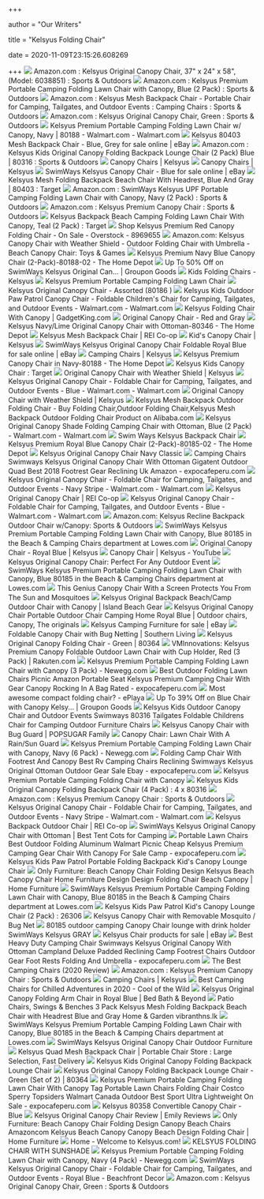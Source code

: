 +++
        
author = "Our Writers"
        
title = "Kelsyus Folding Chair"
        
date = 2020-11-09T23:15:26.608269
        
+++
[ ![](https://images-na.ssl-images-amazon.com/images/I/71r0UeyThAL._AC_SL1500_.jpg)](https://images-na.ssl-images-amazon.com/images/I/71r0UeyThAL._AC_SL1500_.jpg) Amazon.com : Kelsyus Original Canopy Chair, 37" x 24" x 58", (Model:  6038851) : Sports & Outdoors
[ ![](https://images-na.ssl-images-amazon.com/images/I/51RkQ6-eNqL._AC_SX425_PIcountsize-2,TopRight,0,0_SH20_.jpg)](https://images-na.ssl-images-amazon.com/images/I/51RkQ6-eNqL._AC_SX425_PIcountsize-2,TopRight,0,0_SH20_.jpg) Amazon.com : Kelsyus Premium Portable Camping Folding Lawn Chair with  Canopy, Blue (2 Pack) : Sports & Outdoors
[ ![](https://images-na.ssl-images-amazon.com/images/I/81zBBq2Y66L._AC_SL1500_.jpg)](https://images-na.ssl-images-amazon.com/images/I/81zBBq2Y66L._AC_SL1500_.jpg) Amazon.com : Kelsyus Mesh Backpack Chair - Portable Chair for Camping,  Tailgates, and Outdoor Events : Camping Chairs : Sports & Outdoors
[ ![](https://images-na.ssl-images-amazon.com/images/I/81DDkD1YdCL._AC_SX425_.jpg)](https://images-na.ssl-images-amazon.com/images/I/81DDkD1YdCL._AC_SX425_.jpg) Amazon.com : Kelsyus Original Canopy Chair, Green : Sports & Outdoors
[ ![](https://i5.walmartimages.com/asr/dc11253c-6f67-4c31-be77-4c0809e9dab9_1.64c93c27f40db3f2cd8ec9a875520dd9.jpeg?odnWidth=612&odnHeight=612&odnBg=ffffff)](https://i5.walmartimages.com/asr/dc11253c-6f67-4c31-be77-4c0809e9dab9_1.64c93c27f40db3f2cd8ec9a875520dd9.jpeg?odnWidth=612&odnHeight=612&odnBg=ffffff) Kelsyus Premium Portable Camping Folding Lawn Chair w/ Canopy, Navy | 80188  - Walmart.com - Walmart.com
[ ![](https://i.ebayimg.com/images/g/GLIAAOSw0uRfY5A3/s-l225.jpg)](https://i.ebayimg.com/images/g/GLIAAOSw0uRfY5A3/s-l225.jpg) Kelsyus 80403 Mesh Backpack Chair - Blue, Grey for sale online | eBay
[ ![](https://images-na.ssl-images-amazon.com/images/I/71COUwniBAL._AC_SX425_PIcountsize-2,TopRight,0,0_SH20_.jpg)](https://images-na.ssl-images-amazon.com/images/I/71COUwniBAL._AC_SX425_PIcountsize-2,TopRight,0,0_SH20_.jpg) Amazon.com : Kelsyus Kids Original Canopy Folding Backpack Lounge Chair (2  Pack) Blue | 80316 : Sports & Outdoors
[ ![](https://www.kelsyus.com/images/Product/icon/212.jpg)](https://www.kelsyus.com/images/Product/icon/212.jpg) Canopy Chairs | Kelsyus
[ ![](https://www.kelsyus.com/images/category/medium/464.jpg)](https://www.kelsyus.com/images/category/medium/464.jpg) Canopy Chairs | Kelsyus
[ ![](https://i.ebayimg.com/images/g/bsUAAOSwv3teTA1h/s-l640.jpg)](https://i.ebayimg.com/images/g/bsUAAOSwv3teTA1h/s-l640.jpg) SwimWays Kelsyus Canopy Chair - Blue for sale online | eBay
[ ![](https://target.scene7.com/is/image/Target/GUEST_1550c8d9-33ba-427d-8fa0-6434f47e980e?wid=488&hei=488&fmt=pjpeg)](https://target.scene7.com/is/image/Target/GUEST_1550c8d9-33ba-427d-8fa0-6434f47e980e?wid=488&hei=488&fmt=pjpeg) Kelsyus Mesh Folding Backpack Beach Chair With Headrest, Blue And Gray |  80403 : Target
[ ![](https://images-na.ssl-images-amazon.com/images/I/514oB0Bw%2B1L._AC_SX425_.jpg)](https://images-na.ssl-images-amazon.com/images/I/514oB0Bw%2B1L._AC_SX425_.jpg) Amazon.com : SwimWays Kelsyus UPF Portable Camping Folding Lawn Chair with  Canopy, Navy (2 Pack) : Sports & Outdoors
[ ![](https://images-na.ssl-images-amazon.com/images/I/71%2BT4LC-0hL._AC_SX425_.jpg)](https://images-na.ssl-images-amazon.com/images/I/71%2BT4LC-0hL._AC_SX425_.jpg) Amazon.com : Kelsyus Premium Canopy Chair : Sports & Outdoors
[ ![](https://target.scene7.com/is/image/Target/GUEST_14ea4964-bb55-4f3d-90e5-c4bfcc12e7d8?wid=488&hei=488&fmt=pjpeg)](https://target.scene7.com/is/image/Target/GUEST_14ea4964-bb55-4f3d-90e5-c4bfcc12e7d8?wid=488&hei=488&fmt=pjpeg) Kelsyus Backpack Beach Camping Folding Lawn Chair With Canopy, Teal (2  Pack) : Target
[ ![](https://ak1.ostkcdn.com/images/products/8969655/Kelsyus-Premium-Red-Canopy-Folding-Chair-08e0e113-fe3a-4859-ab3b-e69ec7f9f41c_600.jpg?impolicy=medium)](https://ak1.ostkcdn.com/images/products/8969655/Kelsyus-Premium-Red-Canopy-Folding-Chair-08e0e113-fe3a-4859-ab3b-e69ec7f9f41c_600.jpg?impolicy=medium) Shop Kelsyus Premium Red Canopy Folding Chair - On Sale - Overstock -  8969655
[ ![](https://images-na.ssl-images-amazon.com/images/I/91ykDJh0AhL._AC_SX425_.jpg)](https://images-na.ssl-images-amazon.com/images/I/91ykDJh0AhL._AC_SX425_.jpg) Amazon.com: Kelsyus Canopy Chair with Weather Shield - Outdoor Folding Chair  with Umbrella - Beach Canopy Chair: Toys & Games
[ ![](https://images.homedepot-static.com/productImages/8af7d422-7a87-4b24-a036-2a0daeaf8e23/svn/navy-kelsyus-camping-chairs-80188-02-64_600.jpg)](https://images.homedepot-static.com/productImages/8af7d422-7a87-4b24-a036-2a0daeaf8e23/svn/navy-kelsyus-camping-chairs-80188-02-64_600.jpg) Kelsyus Premium Navy Blue Canopy Chair (2-Pack)-80188-02 - The Home Depot
[ ![](https://img.grouponcdn.com/stores/3CHnnrx41tBMAm5eQ97igKa36C9V/storespi12252863-2500x1500/v1/sc600x600.jpg)](https://img.grouponcdn.com/stores/3CHnnrx41tBMAm5eQ97igKa36C9V/storespi12252863-2500x1500/v1/sc600x600.jpg) Up To 50% Off on SwimWays Kelsyus Original Can... | Groupon Goods
[ ![](http://www.kelsyus.com/images/category/medium/469.jpg)](http://www.kelsyus.com/images/category/medium/469.jpg) Kids Folding Chairs - Kelsyus
[ ![](https://images.beachumbrella.biz/l-m/portable-camping-folding-lawn-chair.jpg)](https://images.beachumbrella.biz/l-m/portable-camping-folding-lawn-chair.jpg) Kelsyus Premium Portable Camping Folding Lawn Chair
[ ![](https://cdn11.bigcommerce.com/s-vqs4s8t7w8/images/stencil/1280x1280/products/675/1438/Kelsyus_Original_Canopy_Chair_-_Assorted_2__57791.1526260417.jpg?c=2)](https://cdn11.bigcommerce.com/s-vqs4s8t7w8/images/stencil/1280x1280/products/675/1438/Kelsyus_Original_Canopy_Chair_-_Assorted_2__57791.1526260417.jpg?c=2) Kelsyus Original Canopy Chair - Assorted (80186 )
[ ![](https://i5.walmartimages.com/asr/e2b75adb-b1fe-4b48-9d64-43392d7191cf.2c75f6ef69a1da8ab0b0a10351a609af.jpeg)](https://i5.walmartimages.com/asr/e2b75adb-b1fe-4b48-9d64-43392d7191cf.2c75f6ef69a1da8ab0b0a10351a609af.jpeg) Kelsyus Kids Outdoor Paw Patrol Canopy Chair - Foldable Children's Chair  for Camping, Tailgates, and Outdoor Events - Walmart.com - Walmart.com
[ ![](http://gadgetking.com/wp-content/uploads/KelsyusFoldingChairWithCanopy_D884/image.png)](http://gadgetking.com/wp-content/uploads/KelsyusFoldingChairWithCanopy_D884/image.png) Kelsyus Folding Chair With Canopy | GadgetKing.com
[ ![](https://www.kelsyus.com/images/Product/medium/201.jpg)](https://www.kelsyus.com/images/Product/medium/201.jpg) Original Canopy Chair - Red and Gray
[ ![](https://images.homedepot-static.com/productImages/626b7a84-9a4a-4501-a129-4862a1dc3e39/svn/navy-lime-kelsyus-camping-chairs-80346-64_600.jpg)](https://images.homedepot-static.com/productImages/626b7a84-9a4a-4501-a129-4862a1dc3e39/svn/navy-lime-kelsyus-camping-chairs-80346-64_600.jpg) Kelsyus Navy/Lime Original Canopy Chair with Ottoman-80346 - The Home Depot
[ ![](https://www.rei.com/media/b7dd76d2-b96f-407b-b183-9a2b64f49fed?size=784x588)](https://www.rei.com/media/b7dd76d2-b96f-407b-b183-9a2b64f49fed?size=784x588) Kelsyus Mesh Backpack Chair | REI Co-op
[ ![](http://www.kelsyus.com/images/product/micro/209_2.jpg)](http://www.kelsyus.com/images/product/micro/209_2.jpg) Kid's Canopy Chair | Kelsyus
[ ![](https://i.ebayimg.com/images/g/pxcAAOSwzSpfJcJ4/s-l640.jpg)](https://i.ebayimg.com/images/g/pxcAAOSwzSpfJcJ4/s-l640.jpg) SwimWays Kelsyus Original Canopy Chair Foldable Royal Blue for sale online  | eBay
[ ![](https://www.kelsyus.com/images/Product/icon/208.jpg)](https://www.kelsyus.com/images/Product/icon/208.jpg) Camping Chairs | Kelsyus
[ ![](https://images.homedepot-static.com/productImages/e73ce3b3-8a60-46e4-9c68-9dfc6ef49867/svn/navy-kelsyus-camping-chairs-80188-64_1000.jpg)](https://images.homedepot-static.com/productImages/e73ce3b3-8a60-46e4-9c68-9dfc6ef49867/svn/navy-kelsyus-camping-chairs-80188-64_1000.jpg) Kelsyus Premium Canopy Chair in Navy-80188 - The Home Depot
[ ![](https://target.scene7.com/is/image/Target/GUEST_2faa92ad-1598-48c2-a4f0-657054c97d5f?wid=488&hei=488&fmt=pjpeg)](https://target.scene7.com/is/image/Target/GUEST_2faa92ad-1598-48c2-a4f0-657054c97d5f?wid=488&hei=488&fmt=pjpeg) Kelsyus Kids Canopy Chair : Target
[ ![](https://www.kelsyus.com/images/product/micro/210_6.jpg)](https://www.kelsyus.com/images/product/micro/210_6.jpg) Original Canopy Chair with Weather Shield | Kelsyus
[ ![](https://i5.walmartimages.com/asr/bbd1cf8a-bedf-4371-91ce-c6fb79e7f92c_2.41e0808a8561bc94efb9229a01e67438.jpeg)](https://i5.walmartimages.com/asr/bbd1cf8a-bedf-4371-91ce-c6fb79e7f92c_2.41e0808a8561bc94efb9229a01e67438.jpeg) Kelsyus Original Canopy Chair - Foldable Chair for Camping, Tailgates, and  Outdoor Events - Blue - Walmart.com - Walmart.com
[ ![](https://www.kelsyus.com/images/product/micro/210_2.jpg)](https://www.kelsyus.com/images/product/micro/210_2.jpg) Original Canopy Chair with Weather Shield | Kelsyus
[ ![](https://sc01.alicdn.com/kf/HTB1HfoLKXXXXXaQXFXXq6xXFXXX5.jpg)](https://sc01.alicdn.com/kf/HTB1HfoLKXXXXXaQXFXXq6xXFXXX5.jpg) Kelsyus Mesh Backpack Outdoor Folding Chair - Buy Folding Chair,Outdoor Folding  Chair,Kelsyus Mesh Backpack Outdoor Folding Chair Product on Alibaba.com
[ ![](https://i5.walmartimages.com/asr/a9ef6bb0-a007-4324-8585-1ac6f8eeb68d_1.1c3edcefa7ed091bfbb56f0f9272d4f6.jpeg)](https://i5.walmartimages.com/asr/a9ef6bb0-a007-4324-8585-1ac6f8eeb68d_1.1c3edcefa7ed091bfbb56f0f9272d4f6.jpeg) Kelsyus Original Canopy Shade Folding Camping Chair with Ottoman, Blue (2  Pack) - Walmart.com - Walmart.com
[ ![](https://bobwards-hyperstatic.appspot.com/w=580-h=580/www.bobwards.com/prodimages/48152-DEFAULT-l.jpg)](https://bobwards-hyperstatic.appspot.com/w=580-h=580/www.bobwards.com/prodimages/48152-DEFAULT-l.jpg) Swim Ways Kelsyus Backpack Chair
[ ![](https://images.homedepot-static.com/productImages/a5653235-4648-4623-a98d-0b3783bf29df/svn/royal-kelsyus-camping-chairs-80185-02-64_600.jpg)](https://images.homedepot-static.com/productImages/a5653235-4648-4623-a98d-0b3783bf29df/svn/royal-kelsyus-camping-chairs-80185-02-64_600.jpg) Kelsyus Premium Royal Blue Canopy Chair (2-Pack)-80185-02 - The Home Depot
[ ![](https://images.campingchair.biz/l-m/canopy-chair-navy-classic.jpg)](https://images.campingchair.biz/l-m/canopy-chair-navy-classic.jpg) Kelsyus Original Canopy Chair Navy Classic
[ ![](https://www.expocafeperu.com/w/2020/01/camping-chairs-swimways-kelsyus-original-canopy-chair-with-ottoman-gigatent-outdoor-quad-camping-chair-best-camping-chairs-2018.jpg)](https://www.expocafeperu.com/w/2020/01/camping-chairs-swimways-kelsyus-original-canopy-chair-with-ottoman-gigatent-outdoor-quad-camping-chair-best-camping-chairs-2018.jpg) Camping Chairs Swimways Kelsyus Original Canopy Chair With Ottoman Gigatent  Outdoor Quad Best 2018 Footrest Gear Reclining Uk Amazon - expocafeperu.com
[ ![](https://i5.walmartimages.com/asr/afb5e623-087f-4e4c-a1e2-b5a567041412_1.4b11ff476b0aab78775a96ea44e125bf.jpeg)](https://i5.walmartimages.com/asr/afb5e623-087f-4e4c-a1e2-b5a567041412_1.4b11ff476b0aab78775a96ea44e125bf.jpeg) Kelsyus Original Canopy Chair - Foldable Chair for Camping, Tailgates, and  Outdoor Events - Navy Stripe - Walmart.com - Walmart.com
[ ![](https://www.rei.com/media/product/814223)](https://www.rei.com/media/product/814223) Kelsyus Original Canopy Chair | REI Co-op
[ ![](https://i5.walmartimages.com/asr/9a012b4a-3aef-4334-bd44-00ab1e8972d4_1.660dd21d4c77565e99a0e63392b9ac13.jpeg)](https://i5.walmartimages.com/asr/9a012b4a-3aef-4334-bd44-00ab1e8972d4_1.660dd21d4c77565e99a0e63392b9ac13.jpeg) Kelsyus Original Canopy Chair - Foldable Chair for Camping, Tailgates, and  Outdoor Events - Blue - Walmart.com - Walmart.com
[ ![](https://images-na.ssl-images-amazon.com/images/I/41FFZ3P28JL._AC_SY355_.jpg)](https://images-na.ssl-images-amazon.com/images/I/41FFZ3P28JL._AC_SY355_.jpg) Amazon.com: Kelsyus Recline Backpack Outdoor Chair w/Canopy: Sports &  Outdoors
[ ![](http://images.lowes.com/product/converted/100223/1002235986_14504016.jpg)](http://images.lowes.com/product/converted/100223/1002235986_14504016.jpg) SwimWays Kelsyus Premium Portable Camping Folding Lawn Chair with Canopy,  Blue 80185 in the Beach & Camping Chairs department at Lowes.com
[ ![](https://www.kelsyus.com/images/product/micro/198_3.jpg)](https://www.kelsyus.com/images/product/micro/198_3.jpg) Original Canopy Chair - Royal Blue | Kelsyus
[ ![](https://i.ytimg.com/vi/6_psgUFH0AI/maxresdefault.jpg)](https://i.ytimg.com/vi/6_psgUFH0AI/maxresdefault.jpg) Canopy Chair | Kelsyus - YouTube
[ ![](https://impressivethingspage.com/wp-content/uploads/2018/02/Kelsyus-Original-Canopy-Chair.jpg)](https://impressivethingspage.com/wp-content/uploads/2018/02/Kelsyus-Original-Canopy-Chair.jpg) Kelsyus Original Canopy Chair: Perfect For Any Outdoor Event
[ ![](https://mobileimages.lowes.com/product/converted/100137/1001375456.jpg?size=lg)](https://mobileimages.lowes.com/product/converted/100137/1001375456.jpg?size=lg) SwimWays Kelsyus Premium Portable Camping Folding Lawn Chair with Canopy,  Blue 80185 in the Beach & Camping Chairs department at Lowes.com
[ ![](https://odditymall.com/includes/content/upload/this-genius-canopy-chair-with-a-screen-protects-you-from-the-sun-and-mosquitoes--6034.jpg)](https://odditymall.com/includes/content/upload/this-genius-canopy-chair-with-a-screen-protects-you-from-the-sun-and-mosquitoes--6034.jpg) This Genius Canopy Chair With a Screen Protects You From The Sun and  Mosquitoes
[ ![](https://www.islandbeachgear.com/pub/media/catalog/product/cache/e4d64343b1bc593f1c5348fe05efa4a6/V/9/V9Jx610rfuEicAtIXq1Glwy5xiA5aIOv-24_1.jpg)](https://www.islandbeachgear.com/pub/media/catalog/product/cache/e4d64343b1bc593f1c5348fe05efa4a6/V/9/V9Jx610rfuEicAtIXq1Glwy5xiA5aIOv-24_1.jpg) Kelsyus Original Backpack Beach/Camp Outdoor Chair with Canopy | Island  Beach Gear
[ ![](https://i.pinimg.com/originals/33/f6/9f/33f69f3f0d6d41617bc71f7a4e77ec82.jpg)](https://i.pinimg.com/originals/33/f6/9f/33f69f3f0d6d41617bc71f7a4e77ec82.jpg) Kelsyus Original Canopy Chair Portable Outdoor Chair Camping Home Royal  Blue | Outdoor chairs, Canopy, The originals
[ ![](https://i.ebayimg.com/thumbs/images/g/kEkAAOSwBUtcwjPN/s-l225.jpg)](https://i.ebayimg.com/thumbs/images/g/kEkAAOSwBUtcwjPN/s-l225.jpg) Kelsyus Camping Furniture for sale | eBay
[ ![](https://static.onecms.io/wp-content/uploads/sites/24/2019/07/CANOPY-CHAIR.jpg)](https://static.onecms.io/wp-content/uploads/sites/24/2019/07/CANOPY-CHAIR.jpg) Foldable Canopy Chair with Bug Netting | Southern Living
[ ![](https://www.vm-images.net/res/w_650/h_550/p_3/7e576eff946f4ce08198f8e40e6230f8)](https://www.vm-images.net/res/w_650/h_550/p_3/7e576eff946f4ce08198f8e40e6230f8) Kelsyus Original Canopy Folding Chair - Green | 80364
[ ![](https://tshop.r10s.com/42d/dff/de2a/73bf/306b/3902/f779/118bea9c120242ac110004.jpg)](https://tshop.r10s.com/42d/dff/de2a/73bf/306b/3902/f779/118bea9c120242ac110004.jpg) VMInnovations: Kelsyus Premium Canopy Foldable Outdoor Lawn Chair with Cup  Holder, Red (3 Pack) | Rakuten.com
[ ![](https://c1.neweggimages.com/ProductImage/A02D_1_20190424642505817.jpg)](https://c1.neweggimages.com/ProductImage/A02D_1_20190424642505817.jpg) Kelsyus Premium Portable Camping Folding Lawn Chair with Canopy (3 Pack) -  Newegg.com
[ ![](https://www.expocafeperu.com/w/2020/05/best-outdoor-folding-lawn-chairs-picnic-amazon-portable-seat-kelsyus-premium-camping-chair-with.jpeg)](https://www.expocafeperu.com/w/2020/05/best-outdoor-folding-lawn-chairs-picnic-amazon-portable-seat-kelsyus-premium-camping-chair-with.jpeg) Best Outdoor Folding Lawn Chairs Picnic Amazon Portable Seat Kelsyus  Premium Camping Chair With Gear Canopy Rocking In A Bag Rated -  expocafeperu.com
[ ![](http://ecx.images-amazon.com/images/I/41XeYNCUumL._SL500_.jpg)](http://ecx.images-amazon.com/images/I/41XeYNCUumL._SL500_.jpg) Most awesome compact folding chair? - ePlaya
[ ![](https://img.grouponcdn.com/stores/3UTNKV9TBBRdQLg2AB1H2JEFuP4X/storesoi28024875-1200x720/v1/c700x420.jpg)](https://img.grouponcdn.com/stores/3UTNKV9TBBRdQLg2AB1H2JEFuP4X/storesoi28024875-1200x720/v1/c700x420.jpg) Up To 39% Off on Blue Chair with Canopy Kelsy... | Groupon Goods
[ ![](https://www.vm-images.net/sys/resource.ashx?guid=f57751d3afde489a8f08a84d5c065408)](https://www.vm-images.net/sys/resource.ashx?guid=f57751d3afde489a8f08a84d5c065408) Kelsyus Kids Outdoor Canopy Chair and Outdoor Events Swimways 80316  Tailgates Foldable Childrens Chair for Camping Outdoor Furniture Chairs
[ ![](https://media1.popsugar-assets.com/files/thumbor/WFqjF9YX2NpweX9vJ_iOI4CYWMg/fit-in/2048xorig/filters:format_auto-!!-:strip_icc-!!-/2019/07/09/651/n/24155406/14488de75d24a6a8341f03.14147016_/i/Kelsyus-Canopy-Chair-Bug-Guard.jpg)](https://media1.popsugar-assets.com/files/thumbor/WFqjF9YX2NpweX9vJ_iOI4CYWMg/fit-in/2048xorig/filters:format_auto-!!-:strip_icc-!!-/2019/07/09/651/n/24155406/14488de75d24a6a8341f03.14147016_/i/Kelsyus-Canopy-Chair-Bug-Guard.jpg) Kelsyus Canopy Chair with Bug Guard | POPSUGAR Family
[ ![](https://odditymall.com/includes/content/upload/canopy-lawn-chair-2984.jpg)](https://odditymall.com/includes/content/upload/canopy-lawn-chair-2984.jpg) Canopy Chair: Lawn Chair With A Rain/Sun Guard
[ ![](https://c1.neweggimages.com/ProductImage/A02D_1_201904241387150992.jpg)](https://c1.neweggimages.com/ProductImage/A02D_1_201904241387150992.jpg) Kelsyus Premium Portable Camping Folding Lawn Chair with Canopy, Navy (6  Pack) - Newegg.com
[ ![](https://www.expocafeperu.com/w/2020/01/folding-camp-chair-with-footrest-and-canopy-best-rv-camping-chairs-reclining-folding-chair-with-footrest-swimways-kelsyus-original-canopy-chair-with-ottoman.jpg)](https://www.expocafeperu.com/w/2020/01/folding-camp-chair-with-footrest-and-canopy-best-rv-camping-chairs-reclining-folding-chair-with-footrest-swimways-kelsyus-original-canopy-chair-with-ottoman.jpg) Folding Camp Chair With Footrest And Canopy Best Rv Camping Chairs  Reclining Swimways Kelsyus Original Ottoman Outdoor Gear Sale Ebay -  expocafeperu.com
[ ![](https://images.portablecamping.us/l-m/premium-portable-camping-folding-chair-with-canopy.jpg)](https://images.portablecamping.us/l-m/premium-portable-camping-folding-chair-with-canopy.jpg) Kelsyus Premium Portable Camping Folding Chair with Canopy
[ ![](https://www.vm-images.net/res/w_650/h_550/p_3/c5252a0e-5507-4950-8049-d690fe44ac16)](https://www.vm-images.net/res/w_650/h_550/p_3/c5252a0e-5507-4950-8049-d690fe44ac16) Kelsyus Kids Original Canopy Folding Backpack Chair (4 Pack) : 4 x 80316
[ ![](https://images-na.ssl-images-amazon.com/images/I/91NaIxgFY8L._AC_SL1500_.jpg)](https://images-na.ssl-images-amazon.com/images/I/91NaIxgFY8L._AC_SL1500_.jpg) Amazon.com : Kelsyus Premium Canopy Chair : Sports & Outdoors
[ ![](https://i5.walmartimages.com/asr/2edc698d-5b7b-4fbf-ba5c-3edc7137ac08.e2079e9792945c89b6e7be44c62733ab.jpeg)](https://i5.walmartimages.com/asr/2edc698d-5b7b-4fbf-ba5c-3edc7137ac08.e2079e9792945c89b6e7be44c62733ab.jpeg) Kelsyus Original Canopy Chair - Foldable Chair for Camping, Tailgates, and  Outdoor Events - Navy Stripe - Walmart.com - Walmart.com
[ ![](https://www.rei.com/media/product/690688)](https://www.rei.com/media/product/690688) Kelsyus Backpack Outdoor Chair | REI Co-op
[ ![](https://besttentcotsforcamping.com/wp-content/uploads/2019/01/SwimWays-Kelsyus-Original-Canopy-Chair-Ottoman-close-look.jpg)](https://besttentcotsforcamping.com/wp-content/uploads/2019/01/SwimWays-Kelsyus-Original-Canopy-Chair-Ottoman-close-look.jpg) SwimWays Kelsyus Original Canopy Chair with Ottoman | Best Tent Cots for  Camping
[ ![](https://www.expocafeperu.com/w/2020/05/portable-lawn-chairs-best-outdoor-folding-aluminum-walmart-picnic-cheap-kelsyus-premium-camping.jpg)](https://www.expocafeperu.com/w/2020/05/portable-lawn-chairs-best-outdoor-folding-aluminum-walmart-picnic-cheap-kelsyus-premium-camping.jpg) Portable Lawn Chairs Best Outdoor Folding Aluminum Walmart Picnic Cheap  Kelsyus Premium Camping Gear Chair With Canopy For Sale Camp -  expocafeperu.com
[ ![](https://images-na.ssl-images-amazon.com/images/I/517neSwaNsL._AC_SY400_.jpg)](https://images-na.ssl-images-amazon.com/images/I/517neSwaNsL._AC_SY400_.jpg) Kelsyus Kids Paw Patrol Portable Folding Backpack Kid's Canopy Lounge Chair
[ ![](https://wtsenates.info/wp-content/uploads/2020/06/Beach-Canopy-Chair-Folding-Design-kelsyus-beach-canopy-chair-home-furniture-design-Design-Folding-Chair-Beach-Canopy-.jpg)](https://wtsenates.info/wp-content/uploads/2020/06/Beach-Canopy-Chair-Folding-Design-kelsyus-beach-canopy-chair-home-furniture-design-Design-Folding-Chair-Beach-Canopy-.jpg) Only Furniture: Beach Canopy Chair Folding Design Kelsyus Beach Canopy Chair  Home Furniture Design Design Folding Chair Beach Canopy | Home Furniture
[ ![](http://images.lowes.com/product/converted/100223/1002235986_14504015.jpg)](http://images.lowes.com/product/converted/100223/1002235986_14504015.jpg) SwimWays Kelsyus Premium Portable Camping Folding Lawn Chair with Canopy,  Blue 80185 in the Beach & Camping Chairs department at Lowes.com
[ ![](https://www.vm-images.net/res/w_650/h_550/p_3/a37aabcb-c334-4aef-8f5e-9c7802ac12a2)](https://www.vm-images.net/res/w_650/h_550/p_3/a37aabcb-c334-4aef-8f5e-9c7802ac12a2) Kelsyus Kids Paw Patrol Kid's Canopy Lounge Chair (2 Pack) : 26306
[ ![](https://www.thegreenhead.com/imgs/kelsyus-canopy-chair-with-removable-mosquito-bug-net-1.jpg)](https://www.thegreenhead.com/imgs/kelsyus-canopy-chair-with-removable-mosquito-bug-net-1.jpg) Kelsyus Canopy Chair with Removable Mosquito / Bug Net
[ ![](https://c.shld.net/rpx/i/s/pi/mp/10522479/prod_14683410737?src=https%3A%2F%2Fi.ebayimg.com%2Fimages%2Fg%2FEyQAAOSweYhfKDFP%2Fs-l1600.jpg&d=9fa78d3ca2e136b9fa4bb313be0b44d6ee31e900&hei=333&wid=333&op_sharpen=1)](https://c.shld.net/rpx/i/s/pi/mp/10522479/prod_14683410737?src=https%3A%2F%2Fi.ebayimg.com%2Fimages%2Fg%2FEyQAAOSweYhfKDFP%2Fs-l1600.jpg&d=9fa78d3ca2e136b9fa4bb313be0b44d6ee31e900&hei=333&wid=333&op_sharpen=1) 80185 outdoor camping Canopy Chair lounge with drink holder SwimWays Kelsyus  GRAY
[ ![](https://i.ebayimg.com/thumbs/images/g/vNEAAOSwJ2lfNr1J/s-l300.jpg)](https://i.ebayimg.com/thumbs/images/g/vNEAAOSwJ2lfNr1J/s-l300.jpg) Kelsyus Chair products for sale | eBay
[ ![](https://www.expocafeperu.com/w/2020/01/best-heavy-duty-camping-chair-swimways-kelsyus-original-canopy-chair-with-ottoman-campland-deluxe-padded-reclining-chair-best-reclining-camp-chair-with-footrest.jpg)](https://www.expocafeperu.com/w/2020/01/best-heavy-duty-camping-chair-swimways-kelsyus-original-canopy-chair-with-ottoman-campland-deluxe-padded-reclining-chair-best-reclining-camp-chair-with-footrest.jpg) Best Heavy Duty Camping Chair Swimways Kelsyus Original Canopy With Ottoman  Campland Deluxe Padded Reclining Camp Footrest Chairs Outdoor Gear Foot  Rests Folding And Umbrella - expocafeperu.com
[ ![](https://ye5tydp7g73esyga3o4afodg-wpengine.netdna-ssl.com/wp-content/uploads/swimways-kelsyus-original-canopy-camping-chair.jpg)](https://ye5tydp7g73esyga3o4afodg-wpengine.netdna-ssl.com/wp-content/uploads/swimways-kelsyus-original-canopy-camping-chair.jpg) The Best Camping Chairs (2020 Review)
[ ![](https://images-na.ssl-images-amazon.com/images/I/81LUSIGoMAL._AC_SX425_.jpg)](https://images-na.ssl-images-amazon.com/images/I/81LUSIGoMAL._AC_SX425_.jpg) Amazon.com : Kelsyus Premium Canopy Chair : Sports & Outdoors
[ ![](https://www.kelsyus.com/images/category/medium/465.jpg)](https://www.kelsyus.com/images/category/medium/465.jpg) Camping Chairs | Kelsyus
[ ![](https://cdn.coolofthewild.com/wp-content/uploads/2017/02/Kelsyus-Original-Canopy-Chair-with-Ottoman.jpg)](https://cdn.coolofthewild.com/wp-content/uploads/2017/02/Kelsyus-Original-Canopy-Chair-with-Ottoman.jpg) Best Camping Chairs for Chilled Adventures in 2020 - Cool of the Wild
[ ![](https://b3h2.scene7.com/is/image/BedBathandBeyond/13977416182443p)](https://b3h2.scene7.com/is/image/BedBathandBeyond/13977416182443p) Kelsyus Original Canopy Folding Arm Chair in Royal Blue | Bed Bath & Beyond
[ ![](http://images.beachchairs.biz/backpack-fold-beach-chair-with-adjustable-padded-oDV17SRW0ci-Qg.jpg)](http://images.beachchairs.biz/backpack-fold-beach-chair-with-adjustable-padded-oDV17SRW0ci-Qg.jpg) Patio Chairs, Swings & Benches 3 Pack Kelsyus Mesh Folding Backpack Beach  Chair with Headrest Blue and Gray Home & Garden vibranthns.lk
[ ![](http://mobileimages.lowes.com/product/converted/100223/1002235986_14504014.jpg)](http://mobileimages.lowes.com/product/converted/100223/1002235986_14504014.jpg) SwimWays Kelsyus Premium Portable Camping Folding Lawn Chair with Canopy,  Blue 80185 in the Beach & Camping Chairs department at Lowes.com
[ ![](http://blog.swimways.com/wp-content/uploads/2018/05/80374_170_actA-e1547503455376.jpg)](http://blog.swimways.com/wp-content/uploads/2018/05/80374_170_actA-e1547503455376.jpg) SwimWays Kelsyus Original Canopy Chair Outdoor Furniture
[ ![](https://portablechairstore.com/wp-content/uploads/2016/12/445_kelsyus-backpack-quad-mesh-chair.jpg)](https://portablechairstore.com/wp-content/uploads/2016/12/445_kelsyus-backpack-quad-mesh-chair.jpg) Kelsyus Quad Mesh Backpack Chair | Portable Chair Store : Large Selection,  Fast Delivery
[ ![](https://images.beachchairs.biz/l-m/canopy-folding-backpack-chair-OhCHMNzkrnQvhg.jpg)](https://images.beachchairs.biz/l-m/canopy-folding-backpack-chair-OhCHMNzkrnQvhg.jpg) Kelsyus Kids Original Canopy Folding Backpack Lounge Chair
[ ![](https://www.vm-images.net/res/w_650/h_550/p_3/2a718e314d524a369e47c408a44330da)](https://www.vm-images.net/res/w_650/h_550/p_3/2a718e314d524a369e47c408a44330da) Kelsyus Original Canopy Folding Backpack Lounge Chair - Green (Set of 2) |  80364
[ ![](https://www.expocafeperu.com/w/2020/05/portable-lawn-chairs-walmart-best-outdoor-aluminum-folding-kelsyus-premium-camping-chair-with-336x280.jpg)](https://www.expocafeperu.com/w/2020/05/portable-lawn-chairs-walmart-best-outdoor-aluminum-folding-kelsyus-premium-camping-chair-with-336x280.jpg) Kelsyus Premium Portable Camping Folding Lawn Chair With Canopy Tag  Portable Lawn Chairs Folding Chair Costco Sperry Topsiders Walmart Canada  Outdoor Best Sport Ultra Lightweight On Sale - expocafeperu.com
[ ![](https://i.sears.com/s/i/spin/10005765/prod_1570178412?wid=600&hei=600&op_sharpen=1)](https://i.sears.com/s/i/spin/10005765/prod_1570178412?wid=600&hei=600&op_sharpen=1) Kelsyus 80358 Convertible Canopy Chair - Blue
[ ![](https://www.emilyreviews.com/wp-content/uploads/2018/05/kelsuschair-1-of-1.jpg)](https://www.emilyreviews.com/wp-content/uploads/2018/05/kelsuschair-1-of-1.jpg) Kelsyus Original Canopy Chair Review | Emily Reviews
[ ![](https://wtsenates.info/wp-content/uploads/2020/06/Beach-Canopy-Chair-Folding-Design-canopy-beach-chairs-amazoncom-kelsyus-beach-canopy-Canopy-Beach-Design-Folding-Chair-.jpg)](https://wtsenates.info/wp-content/uploads/2020/06/Beach-Canopy-Chair-Folding-Design-canopy-beach-chairs-amazoncom-kelsyus-beach-canopy-Canopy-Beach-Design-Folding-Chair-.jpg) Only Furniture: Beach Canopy Chair Folding Design Canopy Beach Chairs  Amazoncom Kelsyus Beach Canopy Canopy Beach Design Folding Chair | Home  Furniture
[ ![](https://www.kelsyus.com/images/home/kshomepromo_floatinglounger.jpg)](https://www.kelsyus.com/images/home/kshomepromo_floatinglounger.jpg) Home - Welcome to Kelsyus.com!
[ ![](https://outdoorcentre.com.my/image/outdoorcentre/image/cache/data/all_product_images/product-810/8PQn0UId1576745972-1000x1000.jpg)](https://outdoorcentre.com.my/image/outdoorcentre/image/cache/data/all_product_images/product-810/8PQn0UId1576745972-1000x1000.jpg) KELSYUS FOLDING CHAIR WITH SUNSHADE
[ ![](https://c1.neweggimages.com/ProductImage/A02D_1_20190424642528651.jpg)](https://c1.neweggimages.com/ProductImage/A02D_1_20190424642528651.jpg) Kelsyus Premium Portable Camping Folding Lawn Chair with Canopy, Navy (4  Pack) - Newegg.com
[ ![](https://images-na.ssl-images-amazon.com/images/I/51w-aJhP3hL._SS510_.jpg)](https://images-na.ssl-images-amazon.com/images/I/51w-aJhP3hL._SS510_.jpg) SwimWays Kelsyus Original Canopy Chair - Foldable Chair for Camping,  Tailgates, and Outdoor Events - Royal Blue - Beachfront Decor
[ ![](https://images-na.ssl-images-amazon.com/images/I/81eEnRC3wpL._AC_UL320_SR214,320_.jpg)](https://images-na.ssl-images-amazon.com/images/I/81eEnRC3wpL._AC_UL320_SR214,320_.jpg) Amazon.com : Kelsyus Original Canopy Chair, Green : Sports & Outdoors
